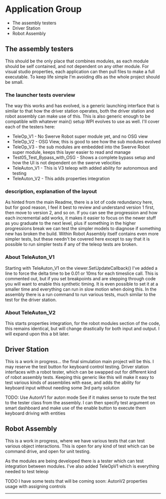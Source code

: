 # Application Group

- The assembly testers
- Driver Station
- Robot Assembly

## The assembly testers

This should be the only place that combines modules, as each module should be self contained, and not dependent on any other module.  For visual studio properties, each application can then pull files to make a full executable.  To keep life simple I'm avoiding dlls as the whole project should be small.

### The launcher tests overview

The way this works and has evolved, is a generic launching interface that is similar to that how the driver station operates, both the driver station and robot assembly can make use of this.  This is also generic enough to be compatible with whatever main() setup WPI evolves to use as well.  I'll cover each of the testers here:

- TeleOp_V1 - No Swerve Robot super module yet, and no OSG view
- TeleOp_V2 - OSG View, this is good to see how the sub modules evolved
- TeleOp_V3 - the sub modules are embedded into the Swerve Robot super module, keeps this layer easier to read and manage
- Test05_Test_Bypass_with_OSG - Shows a complete bypass setup and how the UI is not dependent on the swerve velocities
- TeleAuton_V1 - This is V3 teleop with added ability for autonomous and testing
- TeleAuton_V2 - This adds properties integration

### description, explanation of the layout

As hinted from the main Readme, there is a lot of code redundancy here, but for good reason, I feel it best to review and understand version 1 first, then move to version 2, and so on.  If you can see the progression and how each incremental add works, it makes it easier to focus on the newer stuff as you graduate to the next level, plus if something in the higher progressions break we can test the simpler models to diagnose if something new has broken the build.  Within Robot Assembly itself contains even more simpler tests, but these needn't be covered here except to say that it is possible to run simpler tests if any of the teleop tests are broken.

### About TeleAuton_V1

Starting with TeleAuton_V1 on the viewer.SetUpdateCallback() I've added a line to force the delta time to be 0.01 or 10ms for each timeslice call.  This is commented out, but if you set breakpoints and are stepping through code you will want to enable this synthetic timing.  It is even possible to set it at a smaller time and everything can run in slow motion when doing this.  In the assembly there is a run command to run various tests, much similar to the test for the driver station.

### About TeleAuton_V2

This starts properties integration, for the robot modules section of the code, this remains identical, but will change drastically for both input and output.  I will expand upon this a bit later.

## Driver Station

This is a work in progress... the final simulation main project will be this.  I may reserve the test button for keyboard control testing.
Driver station interfaces with a robot tester, which can be swapped out for different kind of robot assembly tests.
Keeping this generic like this will make it easy to test various kinds of assemblies with ease, and adds the ability for keyboard input without needing
some 3rd party solution

TODO:
Use AutonV1 for auton mode
See if it makes sense to route the test to the tester class from the assembly.  I can then specify test argument on smart dashboard and make use of the enable button
to execute them
keyboard driving with entities

## Robot Assembly

This is a work in progress, where we have various tests that can test various object interactions.  This is open for any kind of test which can be command drive, and open for unit testing.

As the modules are being developed there is a tester which can test integration between modules.  I've also added TeleOpV1 which is everything needed to test teleop

TODO I have some tests that will be coming soon:
AutonV2 properties usage with assigning controls


---
